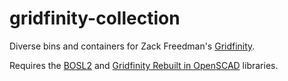 # gridfinity-collection
Diverse bins and containers for Zack Freedman's [Gridfinity](https://gridfinity.xyz/).

Requires the [BOSL2](https://github.com/BelfrySCAD/BOSL2) and [Gridfinity Rebuilt in OpenSCAD](https://github.com/kennetek/gridfinity-rebuilt-openscad) libraries.


